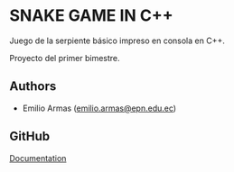 # SNAKE GAME IN C++

Juego de la serpiente básico impreso en consola en C++.

Proyecto del primer bimestre.


## Authors

- Emilio Armas (emilio.armas@epn.edu.ec)

## GitHub
[Documentation](https://github.com/emilioale04/Proyecto1B.git)

